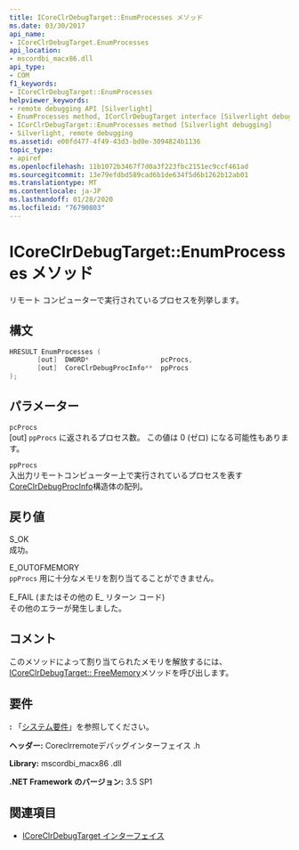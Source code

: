 ```yaml
---
title: ICoreClrDebugTarget::EnumProcesses メソッド
ms.date: 03/30/2017
api_name:
- ICoreClrDebugTarget.EnumProcesses
api_location:
- mscordbi_macx86.dll
api_type:
- COM
f1_keywords:
- ICoreClrDebugTarget::EnumProcesses
helpviewer_keywords:
- remote debugging API [Silverlight]
- EnumProcesses method, ICorClrDebugTarget interface [Silverlight debugging]
- ICorClrDebugTarget::EnumProcesses method [Silverlight debugging]
- Silverlight, remote debugging
ms.assetid: e00fd477-4f49-43d3-bd0e-3094824b1136
topic_type:
- apiref
ms.openlocfilehash: 11b1072b3467f7d0a3f223fbc2151ec9ccf461ad
ms.sourcegitcommit: 13e79efdbd589cad6b1de634f5d6b1262b12ab01
ms.translationtype: MT
ms.contentlocale: ja-JP
ms.lasthandoff: 01/28/2020
ms.locfileid: "76790803"
---
```

# <a name="icoreclrdebugtargetenumprocesses-method"></a>ICoreClrDebugTarget::EnumProcesses メソッド
リモート コンピューターで実行されているプロセスを列挙します。  
  
## <a name="syntax"></a>構文  
  
```cpp  
HRESULT EnumProcesses (  
       [out]  DWORD*                  pcProcs,   
       [out]  CoreClrDebugProcInfo**  ppProcs  
);  
```  
  
## <a name="parameters"></a>パラメーター  
 `pcProcs`  
 [out] `ppProcs` に返されるプロセス数。 この値は 0 (ゼロ) になる可能性もあります。  
  
 `ppProcs`  
 入出力リモートコンピューター上で実行されているプロセスを表す[CoreClrDebugProcInfo](coreclrdebugprocinfo-structure.md)構造体の配列。  
  
## <a name="return-value"></a>戻り値  
 S_OK  
 成功。  
  
 E_OUTOFMEMORY  
 `ppProcs`  用に十分なメモリを割り当てることができません。  
  
 E_FAIL (またはその他の E_ リターン コード)  
 その他のエラーが発生しました。  
  
## <a name="remarks"></a>コメント  
 このメソッドによって割り当てられたメモリを解放するには、 [ICoreClrDebugTarget:: FreeMemory](icoreclrdebugtarget-freememory-method.md)メソッドを呼び出します。  
  
## <a name="requirements"></a>要件  
 **:** 「[システム要件](../../../../docs/framework/get-started/system-requirements.md)」を参照してください。  
  
 **ヘッダー:** Coreclrremoteデバッグインターフェイス .h  
  
 **Library:** mscordbi_macx86 .dll  
  
 **.NET Framework のバージョン:** 3.5 SP1  
  
## <a name="see-also"></a>関連項目

- [ICoreClrDebugTarget インターフェイス](icoreclrdebugtarget-interface.md)
